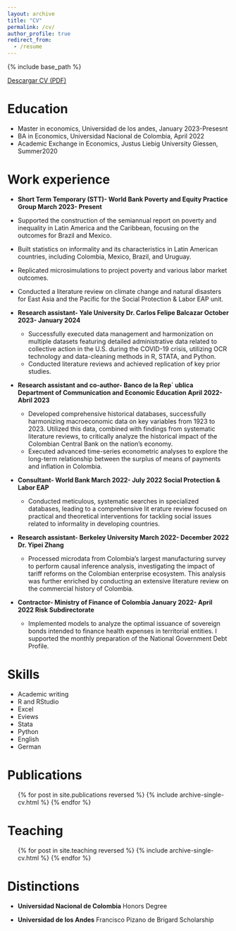 ```yaml
---
layout: archive
title: "CV"
permalink: /cv/
author_profile: true
redirect_from:
  - /resume
---
```


{% include base_path %}

<a href="/files/CV__Luis_Castellanos.pdf" class="btn btn-primary" role="button">Descargar CV (PDF)</a>

Education
======
* Master in economics, Universidad de los andes, January 2023-Presesnt
* BA in Economics, Universidad Nacional de Colombia, April 2022
* Academic Exchange in Economics, Justus Liebig University Giessen, Summer2020

Work experience
======
*  <b>Short Term Temporary (STT)- World Bank
 Poverty and Equity Practice Group
 March 2023- Present</b>

  * Supported the construction of the semiannual report on poverty and inequality in Latin America and
  the Caribbean, focusing on the outcomes for Brazil and Mexico.
  * Built statistics on informality and its characteristics in Latin American countries, including Colombia,
  Mexico, Brazil, and Uruguay.
  * Replicated microsimulations to project poverty and various labor market outcomes.
  * Conducted a literature review on climate change and natural disasters for East Asia and the Pacific for
  the Social Protection & Labor EAP unit.

* <b>Research assistant- Yale University
 Dr. Carlos Felipe Balcazar
 October 2023- January 2024</b>

  * Successfully executed data management and harmonization on multiple datasets featuring detailed
  administrative data related to collective action in the U.S. during the COVID-19 crisis, utilizing OCR
  technology and data-cleaning methods in R, STATA, and Python.
  * Conducted literature reviews and achieved replication of key prior  studies.

* <b>Research assistant and co-author- Banco de la Rep´ ublica
 Department of Communication and Economic Education
 April 2022- Abril 2023</b>
  * Developed comprehensive historical databases, successfully  harmonizing macroeconomic data on key
  variables from 1923 to 2023. Utilized this data, combined with findings from systematic literature
  reviews, to critically analyze the historical impact of the Colombian Central Bank on the nation’s
  economy.
  * Executed advanced time-series econometric analyses to explore the   long-term relationship between the
  surplus of means of payments and inflation in Colombia.

* <b>Consultant- World Bank
  March 2022- July 2022
  Social Protection & Labor EAP</b>
  * Conducted meticulous, systematic searches in specialized databases, leading to a comprehensive lit
  erature review focused on practical and theoretical interventions for tackling social issues related to
  informality in developing countries.

* <b>Research assistant- Berkeley University
 March 2022- December 2022
 Dr. Yipei Zhang</b>
  * Processed microdata from Colombia’s largest manufacturing survey to perform causal inference analysis,
  investigating the impact of tariff reforms on the Colombian enterprise ecosystem. This analysis was
  further enriched by conducting an extensive literature review on the commercial history of Colombia.

* <b>Contractor- Ministry of Finance of Colombia
 January 2022- April 2022
 Risk Subdirectorate</b>
  * Implemented models to analyze the optimal issuance of sovereign bonds intended to finance health
  expenses in territorial entities. I supported the monthly preparation of the National Government Debt
  Profile.
  
Skills
======
* Academic writing
* R and RStudio
* Excel
* Eviews
* Stata
* Python
* English
* German

Publications
======
  <ul>{% for post in site.publications reversed %}
    {% include archive-single-cv.html %}
  {% endfor %}</ul>
  
<!--Talks
======
  <ul>{% for post in site.talks reversed %}
    #{% include archive-single-talk-cv.html  %}
  {% endfor %}</ul>-->
  
Teaching
======
  <ul>{% for post in site.teaching reversed %}
    {% include archive-single-cv.html %}
  {% endfor %}</ul>
  
Distinctions
======
 * <b>Universidad Nacional de Colombia</b>       Honors Degree
 
 * <b>Universidad de los Andes</b>        Francisco Pizano de Brigard Scholarship
 
 
